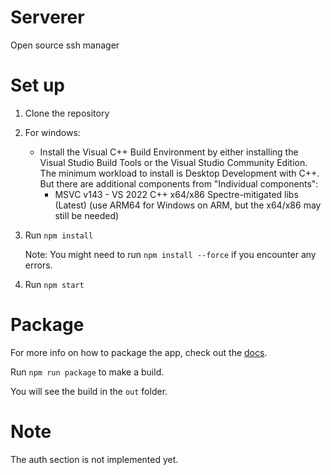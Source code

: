 # Serverer

Open source ssh manager

# Set up

1. Clone the repository
2. For windows:
   - Install the Visual C++ Build Environment by either installing the Visual Studio Build Tools or the Visual Studio Community Edition. The minimum workload to install is Desktop Development with C++. But there are additional components from "Individual components":
      - MSVC v143 - VS 2022 C++ x64/x86 Spectre-mitigated libs (Latest) (use ARM64 for Windows on ARM, but the x64/x86 may still be needed)
4. Run `npm install`

   Note: You might need to run `npm install --force` if you encounter any errors.

5. Run `npm start`

# Package

For more info on how to package the app, check out the [docs](https://www.electronforge.io/core-concepts/build-lifecycle).

Run `npm run package` to make a build.

You will see the build in the `out` folder.

# Note

The auth section is not implemented yet.
